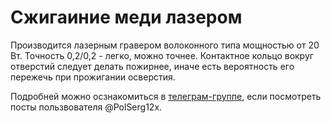 # Сжигаиние меди лазером

Производится лазерным гравером волоконного типа мощностью от 20 Вт. Точность 0,2/0,2 - легко, можно точнее. Контактное кольцо вокруг отверстий следует делать пожирнее, иначе есть вероятность его пережечь при прожигании осверстия.  
  
Подробней можно осзнакомиться в [телеграм-группе](https://t.me/hobby_cnc), если посмотреть посты пользвователя @PolSerg12x.
